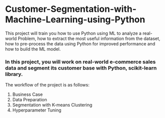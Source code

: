 # Customer-Segmentation-with-Machine-Learning-using-Python
This project will train you how to use Python using ML to analyze a real-world Problem, how to extract the most useful information from the dataset, how to pre-process the data using Python for improved performance and how to build the ML model.

### In this project, you will work on real-world e-commerce sales data and segment its customer base with Python, scikit-learn library.

The workflow of the project is as follows:

1. Business Case
2. Data Preparation
3. Segmentation with K-means Clustering
4. Hyperparameter Tuning

